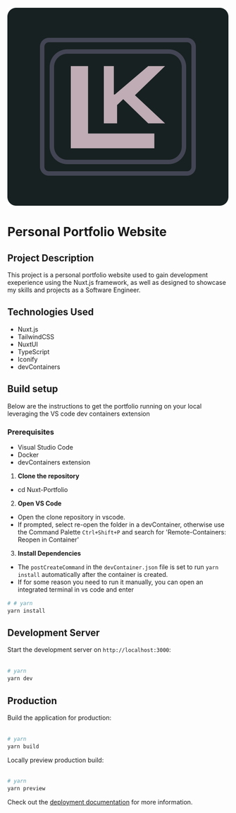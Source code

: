 ![Logo](./public/logo-bw.svg)

# Personal Portfolio Website

## Project Description

This project is a personal portfolio website used to gain development exeperience using the Nuxt.js framework, as well as
designed to showcase my skills and projects as a Software Engineer.

## Technologies Used

- Nuxt.js
- TailwindCSS
- NuxtUI
- TypeScript
- Iconify
- devContainers

## Build setup

Below are the instructions to get the portfolio running on your local leveraging the VS code dev containers extension

### Prerequisites

- Visual Studio Code
- Docker
- devContainers extension

1. **Clone the repository**

- cd Nuxt-Portfolio

2. **Open VS Code**

- Open the clone repository in vscode.
- If prompted, select re-open the folder in a devContainer, otherwise use the Command Palette `Ctrl+Shift+P` and search for 'Remote-Containers: Reopen in Container'

3. **Install Dependencies**

- The `postCreateCommand` in the `devContainer.json` file is set to run `yarn install` automatically after the container is created.
- If for some reason you need to run it manually, you can open an integrated terminal in vs code and enter

```bash
# # yarn
yarn install
```

## Development Server

Start the development server on `http://localhost:3000`:

```bash

# yarn
yarn dev

```

## Production

Build the application for production:

```bash

# yarn
yarn build


```

Locally preview production build:

```bash

# yarn
yarn preview

```

Check out the [deployment documentation](https://nuxt.com/docs/getting-started/deployment) for more information.
